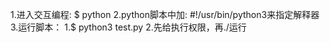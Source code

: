 1.进入交互编程:
	$ python
2.python脚本中加:
	#!/usr/bin/python3来指定解释器
3.运行脚本：
	1.$ python3 test.py
	2.先给执行权限，再./运行
